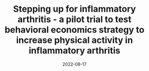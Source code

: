 ---
articlename2: inflam arthritis
title: >-
  Stepping up for inflammatory arthritis - a pilot trial to test behavioral economics strategy to increase physical activity in inflammatory arthritis
date: '2022-08-17'
summary: >-
  While financial incentives have worked well in patients without arthritis, the estimated effect of the financial incentive in this small study was more modest in patients with RA and PsA. Those that were able to increase their physical activity and meet their step goals had greater improvements in symptoms over the course of the study. 
authors: >-
  A. Ogdie, M. Patel, J. Curtis, K. Gavigan, W. B. Nowell, J. Baker
externallink: 'https://ard.bmj.com/content/79/Suppl_1/1477.1.abstract'
journal: Ann Rheum Dis
---